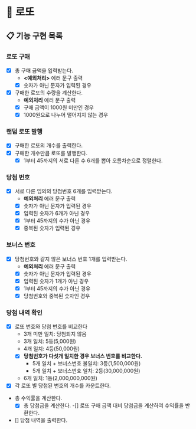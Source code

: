 # 🎱 로또
## 📋 기능 구현 목록
### 로또 구매
- [x] 총 구매 금액을 입력받는다.
  - **<예외처리>** 에러 문구 출력
   - [x] 숫자가 아닌 문자가 입력된 경우
- [x] 구매한 로또의 수량을 계산한다.
  - **예외처리** 에러 문구 출력
   - [x] 구매 금액이 1000원 미만인 경우
   - [x] 1000원으로 나누어 떨어지지 않는 경우
### 랜덤 로또 발행
- [x] 구매한 로또의 개수를 출력한다.
- [x] 구매한 개수만큼 로또를 발행한다.
  - [x] 1부터 45까지의 서로 다른 수 6개를 뽑아 오름차순으로 정렬한다.
### 당첨 번호
- [x] 서로 다른 임의의 당첨번호 6개를 입력받는다.
  - **예외처리** 에러 문구 출력
   - [x] 숫자가 아닌 문자가 입력된 경우
   - [x] 입력된 숫자가 6개가 아닌 경우
   - [x] 1부터 45까지의 수가 아닌 경우
   - [x] 중복된 숫자가 입력된 경우
### 보너스 번호
- [x] 당첨번호와 같지 않은 보너스 번호 1개를 입력받는다.
  - **예외처리** 에러 문구 출력 
   - [x] 숫자가 아닌 문자가 입력된 경우
   - [x] 입력된 숫자가 1개가 아닌 경우
   - [x] 1부터 45까지의 수가 아닌 경우
   - [x] 당첨번호와 중복된 숫자인 경우
### 당첨 내역 확인
- [x] 로또 번호와 당첨 번호를 비교한다
  - 3개 미만 일치: 당첨되지 않음
  - 3개 일치: 5등(5,000원) 
  - 4개 일치: 4등(50,000원)
  - [x] **당첨번호가 다섯개 일치한 경우 보너스 번호를 비교한다.** 
    - 5개 일치 + 보너스번호 불일치: 3등(1,500,000원)
    - 5개 일치 + 보너스번호 일치: 2등(30,000,000원)
  - 6개 일치: 1등(2,000,000,000원)
- [x] 각 로또 별 당첨된 번호의 개수를 카운트한다.
- 총 수익률을 계산한다.
  -[x] 총 당첨금을 계산한다.
  -[] 로또 구매 금액 대비 당첨금을 계산하여 수익률을 반환한다.
- [] 당첨 내역을 출력한다.
